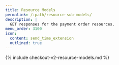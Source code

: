 ```yaml
---
title: Resource Models
permalink: /:path/resource-sub-models/
description: |
  GET responses for the payment order resources.
menu_order: 3100
icon:
  content: send_time_extension
  outlined: true
---
```


{% include checkout-v2-resource-models.md %}
